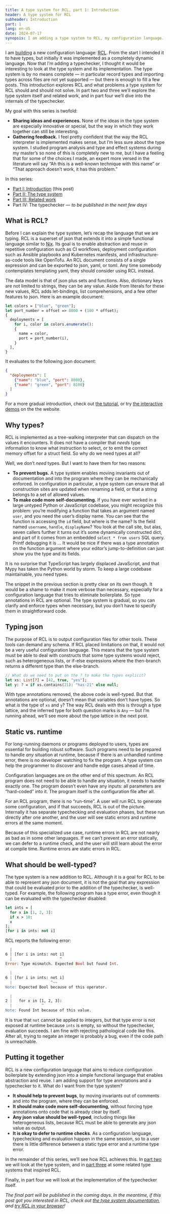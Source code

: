 ```yaml
---
title: A type system for RCL, part 1: Introduction
header: A type system for RCL
subheader: Introduction
part: 1
lang: en-US
date: 2024-07-17
synopsis: I am adding a type system to RCL, my configuration language. In this post I explain what I want from the type system.
---
```


<span class="run-in">I am [building][rcl-intro]</span> a new configuration language:
[RCL][rcl-lang].
From the start I intended it to have types,
but initially it was implemented as a completely dynamic language.
Now that I’m adding a typechecker,
I thought it would be interesting to look at the type system and its implementation.
The type system is by no means complete
— in particular record types
and importing types across files are not yet supported —
but there is enough to fill a few posts.
This introduction explores RCL
and what problems a type system for RCL should and should not solve.
In part two and three we’ll explore the type system itself and related work,
and in part four we’ll dive into the internals of the typechecker.

[rcl-intro]: /2024/a-reasonable-configuration-language
[rcl-lang]:  https://rcl-lang.org/

My goal with this series is twofold:

 * **Sharing ideas and experiences.**
   None of the ideas in the type system are especially innovative or special,
   but the way in which they work together can still be interesting.
 * **Gathering feedback.**
   I feel pretty confident that the way the RCL interpreter is implemented makes sense,
   but I’m less sure about the type system.
   I studied program analysis and type and effect systems during my master’s
   so none of this is completely new to me,
   but I have a feeling that for some of the choices I made,
   an expert more versed in the literature will say
   “Ah this is a well-known technique with this name”
   or “That approach doesn’t work, it has this problem.”

In this series:

 * [Part <abbr>I</abbr>: Introduction][part1] (this post)
 * [Part <abbr>II</abbr>: The type system][part2]
 * [Part <abbr>III</abbr>: Related work][part3]
 * Part <abbr>IV</abbr>: The typechecker — _to be published in the next few days_

[part1]: /2024/a-type-system-for-rcl-part-1-introduction
[part2]: /2024/a-type-system-for-rcl-part-2-the-type-system
[part3]: /2024/a-type-system-for-rcl-part-3-related-work
[part4]: /2024/a-type-system-for-rcl-part-4-the-typechecker

## What is RCL?

Before I can explain the type system,
let’s recap the language that we are typing.
R<!-- -->C<!-- -->L is a superset of json
that extends it into a simple functional language similar to [Nix][nix-lang].
Its goal is to enable abstraction and reuse in repetitive configuration
such as CI workflows,
deployment configuration such as Ansible playbooks and Kubernetes manifests,
and infrastructure-as-code tools like OpenTofu.
An RCL document consists of a single expression
and can be exported to json, yaml, or toml.
Any time somebody contemplates templating yaml,
they should consider using RCL instead.

[nix-lang]: https://nixos.org/manual/nix/stable/language/index.html

The data model is that of json plus sets and functions.
Also, dictionary keys are not limited to strings,
they can be any value.
Aside from literals for these new values,
RCL adds let-bindings, list comprehensions, and a few other features to json.
Here is an example document:

<pre><code class="sourceCode"><span class="kw">let</span> colors = [<span class="st">"blue"</span>, <span class="st">"green"</span>];
<span class="kw">let</span> port_number = offset => <span class="dv">8000</span> + (<span class="dv">100</span> * offset);
{
  <span class="n">deployments</span> = [
    <span class="kw">for</span> i, color <span class="kw">in</span> colors.<span class="fu">enumerate</span>():
    {
      <span class="n">name</span> = color,
      <span class="n">port</span> = port_number(i),
    }
  ],
}
</code></pre>

It evaluates to the following json document:

```json
{
  "deployments": [
    {"name": "blue", "port": 8000},
    {"name": "green", "port": 8100}
  ]
}
```

For a more gradual introduction,
check out [the tutorial][tutorial],
or try [the interactive demos][demo] on the the website.

[tutorial]: https://docs.ruuda.nl/rcl/tutorial/
[demo]:     https://rcl-lang.org/#try-it-yourself

## Why types?

R<!---->C<!---->L is implemented as a tree-walking interpreter
that can dispatch on the values it encounters.
It does not have a compiler that _needs_ type information
to know what instruction to select,
or to emit the correct memory offset for a struct field.
So why do we need types at all?

Well, we don’t _need_ types.
But I want to have them for two reasons:

 * **To prevent bugs.**
   A type system enables moving invariants out of documentation
   and into the program where they can be mechanically enforced.
   In configuration in particular,
   a type system can ensure that all construction sites are updated when renaming a field,
   or that a string belongs to a set of allowed values.
 * **To make code more self-documenting.**
   If you have ever worked in a large untyped Python or JavaScript codebase,
   you might recognize this problem:
   you’re modifying a function that takes an argument named `user`,
   and you need the user’s display name.
   You can see that the function is accessing the `id` field,
   but where is the name?
   Is the field named `username`, `handle`, `displayName`?
   You look at the call site, but alas,
   seven callers further it turns out it’s some dynamically constructed dict,
   and part of it comes from an embedded `select * from users` SQL query.
   Printf debugging it is ...
   It would be nice if there was a type annotation on the function argument
   where your editor’s jump-to-definition can just show you the type and its fields.

It is no surprise that TypeScript has largely displaced JavaScript,
and that Mypy has taken the Python world by storm.
To keep a large codebase maintainable,
you need types.

The snippet in the previous section is pretty clear on its own though.
It would be a shame to make it more verbose than necessary,
especially for a configuration language that tries to eliminate boilerplate.
So type annotations in RCL are optional.
The type system is gradual,
so you can clarify and enforce types when necessary,
but you don’t have to specify them in straightforward code.

## Typing json

The purpose of RCL is to output configuration files for other tools.
These tools can demand any schema.
If RCL placed limitations on that,
it would not be a very useful configuration language.
This means that the type system must be able to deal with
constructs that some type systems would reject,
such as heterogeneous lists,
or if-else expressions where the then-branch
returns a different type than the else-branch.

<pre><code class="sourceCode"><span class="co">// What do we need to put on the ? to make the types explicit?</span>
<span class="kw">let</span> xs: <span class="dt">List</span>[<span class="dt">?</span>] = [<span class="dv">42</span>, <span class="kw">true</span>, <span class="st">"yes"</span>];
<span class="kw">let</span> y: <span class="dt">?</span> = <span class="kw">if</span> xs.contains(<span class="dv">21</span>): <span class="st">"has-21"</span> <span class="kw">else null</span>;
</code></pre>

With type annotations removed, the above code is well-typed.
But that annotations are optional,
doesn’t mean that variables don’t have types.
So what _is_ the type of `xs` and `y`?
The way RCL deals with this is through a type lattice,
and the inferred type for both question marks is `Any`
— but I’m running ahead,
we’ll see more about the type lattice in the next post.

## Static vs. runtime

For long-running daemons or programs deployed to users,
types are essential for building robust software.
Such programs need to be prepared to handle _any_ situation at runtime,
because if there is an unhandled runtime error,
there is no developer watching to fix the program.
A type system can help the programmer
to discover and handle edge cases ahead of time.

Configuration languages are on the other end of this spectrum.
An RCL program does not need to be able to handle any situation,
it needs to handle exactly one.
The program doesn’t even have any inputs:
all parameters are “hard-coded” into it.
The program itself is the configuration file after all.

For an RCL program, there is no “run-time”.
A user will run RCL to generate some configuration,
and if that succeeds,
RCL is out of the picture.
Internally it has separate typechecking and evaluation phases,
but these run directly after one another,
and the user will see static errors and runtime errors at the same moment.

Because of this specialized use case,
runtime errors in RCL are not nearly as bad as in some other languages.
If we can’t prevent an error statically,
we can defer to a runtime check,
and the user will still learn about the error at compile time.
Runtime errors are static errors in RCL.

<!-- (A bit like how [Haskell is a dynamically typed, interpreted language][typing-interview].) -->

[typing-interview]: https://aphyr.com/posts/342-typing-the-technical-interview

## What should be well-typed?

The type system is a new addition to RCL.
Although it is a goal for RCL to be able to represent any json document,
it is not the goal that any expression
that could be evaluated prior to the addition of the typechecker,
is well-typed.
For example,
the following program has a type error,
even though it can be evaluated with the typechecker disabled:

<pre><code class="sourceCode"><span class="kw">let</span> ints = [
  <span class="kw">for</span> x <span class="kw">in</span> [<span class="dv">1</span>, <span class="dv">2</span>, <span class="dv">3</span>]:
  <span class="kw">if</span> x > <span class="dv">10</span>:
  x
];
[<span class="kw">for</span> i <span class="kw">in</span> ints: <span class="kw">not</span> i]
</code></pre>

R<!---->C<!---->L reports the following error:

<pre><code class="sourceCode">  <span class="dt">|</span>
6 <span class="dt">|</span> [for i in ints: not i]
  <span class="dt">|</span>                     <span class="dt">^</span>
<span class="dt">Error:</span> Type mismatch. Expected <span class="dt">Bool</span> but found <span class="dt">Int</span>.

  <span class="st">|</span>
6 <span class="st">|</span> [for i in ints: not i]
  <span class="st">|</span>                 <span class="st">^~~</span>
<span class="st">Note:</span> Expected Bool because of this operator.

  <span class="st">|</span>
2 <span class="st">|</span>   for x in [1, 2, 3]:
  <span class="st">|</span>             <span class="st">^</span>
<span class="st">Note:</span> Found Int because of this value.
</code></pre>

It is true that `not` cannot be applied to integers,
but that type error is not exposed at runtime because `ints` is empty,
so without the typechecker,
evaluation succeeds.
I am fine with rejecting pathological code like this.
After all,
trying to negate an integer is probably a bug,
even if the code path is unreachable.

## Putting it together

R<!---->C<!---->L is a new configuration language
that aims to reduce configuration boilerplate
by extending json into a simple functional language
that enables abstraction and reuse.
I am adding support for type annotations and a typechecker to it.
What do I want from the type system?

 * **It should help to prevent bugs**,
   by moving invariants out of comments and into the program,
   where they can be enforced.
 * **It should make code more self-documenting**,
   without forcing type annotations onto code that is already clear by itself.
 * **Any json value should be well-typed**,
   including things like heterogeneous lists,
   because RCL must be able to generate any json value as output.
 * **It is okay to defer to runtime checks**.
   As a configuration language,
   typechecking and evaluation happen in the same session,
   so to a user there is little difference
   between a static type error and a runtime type error.

In the remainder of this series,
we’ll see how RCL achieves this.
In [part two][part2] we will look at the type system,
and in [part three][part3] at some related type systems that inspired RCL.
<!--
Finally, in [part four][part4]
we will look at the implementation of the typechecker itself.
-->
Finally, in part four
we will look at the implementation of the typechecker itself.

_The final part will be published in the coming days.
In the meantime,
if this post got you interested in RCL,
check out [the type system documentation][rcl-type-docs],
and [try RCL in your browser][rcl-playground]!_

[rcl-type-docs]:  https://docs.ruuda.nl/rcl/types/
[rcl-playground]: https://rcl-lang.org/#try-it-yourself
